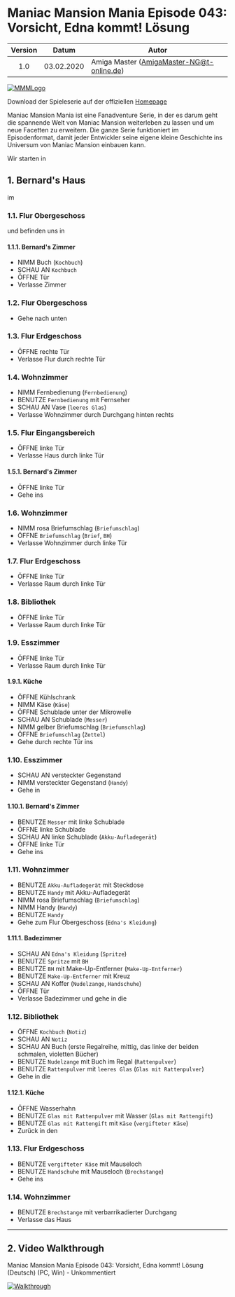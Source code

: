 # Maniac Mansion Mania Episode 043: Vorsicht, Edna kommt! Lösung

| Version | Datum      | Autor                                     |
|:-------:|------------|-------------------------------------------|
|  1.0    | 03.02.2020 | Amiga Master (AmigaMaster-NG@t-online.de) |

[![MMMLogo](https://www.maniac-mansion-mania.com/banner/banner.png)](https://www.maniac-mansion-mania.com)

Download der Spieleserie auf der offiziellen [Homepage](https://www.maniac-mansion-mania.com)

Maniac Mansion Mania ist eine Fanadventure Serie, in der es darum geht die spannende Welt von Maniac Mansion weiterleben zu lassen und um neue Facetten zu erweitern. Die ganze Serie funktioniert im Episodenformat, damit jeder Entwickler seine eigene kleine Geschichte ins Universum von Maniac Mansion einbauen kann.

Wir starten in

## 1. Bernard's Haus

im

### 1.1. Flur Obergeschoss

und befinden uns in

#### 1.1.1. Bernard's Zimmer

- NIMM Buch (`Kochbuch`)
- SCHAU AN `Kochbuch`
- ÖFFNE Tür
- Verlasse Zimmer

### 1.2. Flur Obergeschoss

- Gehe nach unten

### 1.3. Flur Erdgeschoss

- ÖFFNE rechte Tür
- Verlasse Flur durch rechte Tür

### 1.4. Wohnzimmer

- NIMM Fernbedienung (`Fernbedienung`)
- BENUTZE `Fernbedienung` mit Fernseher
- SCHAU AN Vase (`leeres Glas`)
- Verlasse Wohnzimmer durch Durchgang hinten rechts

### 1.5. Flur Eingangsbereich

- ÖFFNE linke Tür
- Verlasse Haus durch linke Tür

#### 1.5.1. Bernard's Zimmer

- ÖFFNE linke Tür
- Gehe ins

### 1.6. Wohnzimmer

- NIMM rosa Briefumschlag (`Briefumschlag`)
- ÖFFNE `Briefumschlag` (`Brief`, `BH`)
- Verlasse Wohnzimmer durch linke Tür

### 1.7. Flur Erdgeschoss

- ÖFFNE linke Tür
- Verlasse Raum durch linke Tür

### 1.8. Bibliothek

- ÖFFNE linke Tür
- Verlasse Raum durch linke Tür

### 1.9. Esszimmer

- ÖFFNE linke Tür
- Verlasse Raum durch linke Tür

#### 1.9.1. Küche

- ÖFFNE Kühlschrank
- NIMM Käse (`Käse`)
- ÖFFNE Schublade unter der Mikrowelle
- SCHAU AN Schublade (`Messer`)
- NIMM gelber Briefumschlag (`Briefumschlag`)
- ÖFFNE `Briefumschlag` (`Zettel`)
- Gehe durch rechte Tür ins

### 1.10. Esszimmer

- SCHAU AN versteckter Gegenstand
- NIMM versteckter Gegenstand (`Handy`)
- Gehe in

#### 1.10.1. Bernard's Zimmer

- BENUTZE `Messer` mit linke Schublade
- ÖFFNE linke Schublade
- SCHAU AN linke Schublade (`Akku-Aufladegerät`)
- ÖFFNE linke Tür
- Gehe ins

### 1.11. Wohnzimmer

- BENUTZE `Akku-Aufladegerät` mit Steckdose
- BENUTZE `Handy` mit Akku-Aufladegerät
- NIMM rosa Briefumschlag (`Briefumschlag`)
- NIMM Handy (`Handy`)
- BENUTZE `Handy`
- Gehe zum Flur Obergeschoss (`Edna's Kleidung`)

#### 1.11.1. Badezimmer

- SCHAU AN `Edna's Kleidung` (`Spritze`)
- BENUTZE `Spritze` mit `BH`
- BENUTZE `BH` mit Make-Up-Entferner (`Make-Up-Entferner`)
- BENUTZE `Make-Up-Entferner` mit Kreuz
- SCHAU AN Koffer (`Nudelzange`, `Handschuhe`)
- ÖFFNE Tür
- Verlasse Badezimmer und gehe in die

### 1.12. Bibliothek

- ÖFFNE `Kochbuch` (`Notiz`)
- SCHAU AN `Notiz`
- SCHAU AN Buch (erste Regalreihe, mittig, das linke der beiden schmalen, violetten Bücher)
- BENUTZE `Nudelzange` mit Buch im Regal (`Rattenpulver`)
- BENUTZE `Rattenpulver` mit `leeres Glas` (`Glas mit Rattenpulver`)
- Gehe in die

#### 1.12.1. Küche

- ÖFFNE Wasserhahn
- BENUTZE `Glas mit Rattenpulver` mit Wasser (`Glas mit Rattengift`)
- BENUTZE `Glas mit Rattengift` mit `Käse` (`vergifteter Käse`)
- Zurück in den

### 1.13. Flur Erdgeschoss

- BENUTZE `vergifteter Käse` mit Mauseloch
- BENUTZE `Handschuhe` mit Mauseloch (`Brechstange`)
- Gehe ins

### 1.14. Wohnzimmer

- BENUTZE `Brechstange` mit verbarrikadierter Durchgang
- Verlasse das Haus

--------------------------------------------------------------------------------

## 2. Video Walkthrough

Maniac Mansion Mania Episode 043: Vorsicht, Edna kommt! Lösung (Deutsch) (PC, Win) - Unkommentiert

[![Walkthrough](https://img.youtube.com/vi/3i7hc1r2DTY/0.jpg)](https://www.youtube.com/watch?v=3i7hc1r2DTY)
